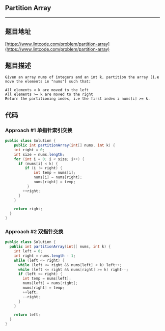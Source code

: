 ## Partition Array

----
## 题目地址

[https://www.lintcode.com/problem/partition-array](https://www.lintcode.com/problem/partition-array)

## 题目描述

```text
Given an array nums of integers and an int k, partition the array (i.e move the elements in "nums") such that:

All elements < k are moved to the left
All elements >= k are moved to the right
Return the partitioning index, i.e the first index i nums[i] >= k.
```

## 代码

### Approach #1 单指针索引交换

```java
public class Solution {
    public int partitionArray(int[] nums, int k) {
    int right = 0;
    int size = nums.length;
    for (int i = 0; i < size; i++) {
      if (nums[i] < k) {
         if (i != right) {
             int temp = nums[i];
             nums[i] = nums[right];
             nums[right] = temp;
          }
        ++right;
      }
    }

    return right;
  }
}
```

### Approach #2 双指针交换

```java
public class Solution {
  public int partitionArray(int[] nums, int k) {
    int left = 0;
    int right = nums.length - 1;
    while (left <= right) {
      while (left <= right && nums[left] < k) left++;
      while (left <= right && nums[right] >= k) right--;
      if (left <= right) {
        int temp = nums[left];
        nums[left] = nums[right];
        nums[right] = temp;
        ++left;
        --right;
      }
    }

    return left;
  }
}
```

